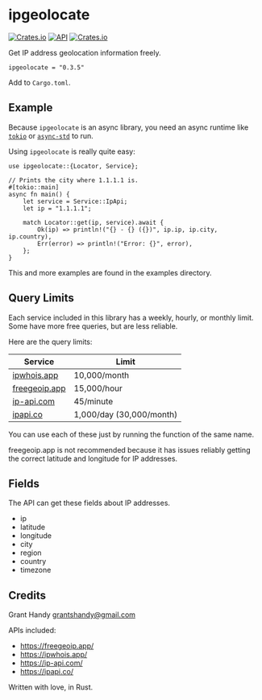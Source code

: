 # ipgeolocate
[![Crates.io](https://img.shields.io/crates/v/ipgeolocate.svg)](https://crates.io/crates/ipgeolocate)
[![API](https://docs.rs/ipgeolocate/badge.svg)](https://docs.rs/ipgeolocate)
[![Crates.io](https://img.shields.io/crates/d/ipgeolocate)](https://crates.io/crates/ipgeolocate)

Get IP address geolocation information freely.

```
ipgeolocate = "0.3.5"
```
Add to `Cargo.toml`.

## Example
Because `ipgeolocate` is an async library, you need an async runtime like [`tokio`](https://crates.io/crates/tokio) or [`async-std`](https://crates.io/crates/async-std) to run.

Using `ipgeolocate` is really quite easy:
```
use ipgeolocate::{Locator, Service};

// Prints the city where 1.1.1.1 is.
#[tokio::main]
async fn main() {
    let service = Service::IpApi;
    let ip = "1.1.1.1";

    match Locator::get(ip, service).await {
        Ok(ip) => println!("{} - {} ({})", ip.ip, ip.city, ip.country),
        Err(error) => println!("Error: {}", error),
    };
}
```

This and more examples are found in the examples directory.

## Query Limits
Each service included in this library has a weekly, hourly, or monthly limit.
Some have more free queries, but are less reliable.

Here are the query limits:

| Service                                   | Limit                     |
| ---------                                 | ------------------------- |
| [ipwhois.app](https://freegeoip.app/)     | 10,000/month              |
| [freegeoip.app](https://ipwhois.app/)     | 15,000/hour               |
| [ip-api.com](https://ip-api.com/)         | 45/minute                 |
| [ipapi.co](https://ipapi.co/)             | 1,000/day (30,000/month)  |

You can use each of these just by running the function of the same name.

freegeoip.app is not recommended because it has issues reliably getting the correct latitude and longitude for IP addresses.

## Fields
The API can get these fields about IP addresses.

- ip
- latitude
- longitude
- city
- region
- country
- timezone

## Credits
Grant Handy <grantshandy@gmail.com>

APIs included:
- https://freegeoip.app/
- https://ipwhois.app/
- https://ip-api.com/
- https://ipapi.co/

Written with love, in Rust.
